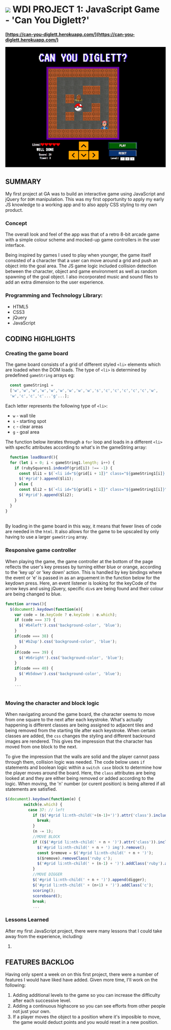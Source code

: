 # ![](https://ga-dash.s3.amazonaws.com/production/assets/logo-9f88ae6c9c3871690e33280fcf557f33.png) WDI PROJECT 1: JavaScript Game - 'Can You Diglett?'

**[https://can-you-diglett.herokuapp.com/](https://can-you-diglett.herokuapp.com/)**

![Game screenshot](images/README_files/screenshot_game.jpg)


## SUMMARY

My first project at GA was to build an interactive game using JavaScript and jQuery for `DOM` manipulation. This was my first opportunity to apply my early JS knowledge to a working app and to also apply CSS styling to my own product. 

### Concept

The overall look and feel of the app was that of a retro 8-bit arcade game with a simple colour scheme and mocked-up game controllers in the user interface. 

Being inspired by games I used to play when younger, the game itself consisted of a character that a user can move around a grid and push an object into the goal area. The JS game logic included collision detection between the character, object and game environment as well as random spawning of the goal object. I also incorporated music and sound files to add an extra dimension to the user experience. 


### Programming and Technology Library:
* HTML5
* CSS3
* jQuery
* JavaScript

## CODING HIGHLIGHTS

### Creating the game board

The game board consists of a grid of different styled `<li>` elements which are loaded when the DOM loads. The type of `<li>` is determined by predefined `gameString` arrays eg:

```js
  const gameString1 =
  ['w','w','w','w','w','w','w','w','w','s','c','c','c','c','c','w',
  'w','c','c','c'...'g'...];
```
Each letter represents the following type of `<li>`:

* `w` - wall tile
* `s` - starting spot
* `c` - clear areas
* `g` - goal area

The function below iterates through a `for` loop and loads in a different `<li>` with specfic attributes according to what's in the gameString array:

```js
  function loadBoard(){
  for (let i = 0; i < gameString1.length; i++) {
    if (rubySquares1.indexOf(grid[i]) !== -1) {
      const $li1 = $(`<li id="${grid[i + 1]}" class="${gameString1[i]} a"></li>`);
      $('#grid').append($li1);
    } else {
      const $li2 = $(`<li id="${grid[i + 1]}" class="${gameString1[i]}"></li>`);
      $('#grid').append($li2);
    }
  }
}
  
```

By loading in the game board in this way, it means that fewer lines of code are needed in the `html`. It also allows for the game to be upscaled by only having to use a larger `gameString` array.

### Responsive game controller

When playing the game, the game controller at the bottom of the page reflects the user's key presses by turning either blue or orange, according to the 'key up' or 'key down' action. This is handled by key bindings where the event or 'e' is passed in as an arguement in the function below for the keydown press. Here, an event listener is looking for the keyCode of the arrow keys and using jQuery, specific `div`s are being found and their colour are being changed to blue.

```js
function arrows(){
  $(document).keydown(function(e){
    var code = (e.keyCode ? e.keyCode : e.which);
    if (code === 37) {
      $('#b4left').css('background-color', 'blue');
    }
    if(code === 38) {
      $('#b2up').css('background-color', 'blue');
    }
    if(code === 39) {
      $('#b6right').css('background-color', 'blue');
    }
    if(code === 40) {
      $('#b5down').css('background-color', 'blue');
    }
	...      
        
```

### Moving the character and block logic

When navigating around the game board, the character seems to move from one square to the next after each keystroke. What's actually happening is different classes are being assigned to adjacent tiles and being removed from the starting tile after each keystroke. When certain classes are added, the `css` changes the styling and different backround images are rendered. This gives the impression that the character has moved from one block to the next.

To give the impression that the walls are solid and the player cannot pass through them, collision logic was needed. The code below uses `if` statements and boolean logic within a `switch case` block to determine how the player moves around the board. Here, the `class` attributes are being looked at and they are either being removed or added according to the logic. When moving, the 'n' number (or curent position) is being altered if all statements are satisfied.

```js
$(document).keydown(function(e) {
        switch(e.which) {
          case 37: // left
            if ($('#grid li:nth-child('+(n-1)+')').attr('class').includes('ruby') && $('#grid   li:nth-child('+(n-2)+')').attr('class').includes('w') || $('#grid li:nth-child('+(n-1)+')').attr('class').includes('w')) {
              break;
            }
            (n -= 1);
            //MOVE BLOCK
            if (($('#grid li:nth-child(' + n + ')').attr('class')).includes('ruby') && (($('#grid li:nth-child(' + (n-1) + ')').attr('class')).includes('c') || ($('#grid li:nth-child(' + (n-1) + ')').attr('class')).includes('g'))) {
              $('#grid li:nth-child(' + n + ') img').remove();
              const $remove = $('#grid li:nth-child(' + n + ')');
              $($remove).removeClass('ruby c');
              $('#grid li:nth-child(' + (n-1) + ')').addClass('ruby').append(ruby);
            }
            //MOVE DIGGER
            $('#grid li:nth-child(' + n + ')').append(digger);
            $('#grid li:nth-child(' + (n+1) + ')').addClass('c');
            scoring();
            scoreboard();
            break;       
			...
```

### Lessons Learned
After my first JavaScript project, there were many lessons that I could take away from the experience, including:

1. 


## FEATURES BACKLOG

Having only spent a week on on this first project, there were a number of features I would have liked have added. Given more time, I'll work on the following:

1. Adding additional levels to the game so you can increase the difficulty after each successive level.
2. Adding a continuous highscore so you can see efforts from other people not just your own.
3. If a player moves the object to a position where it's imposible to move, the game would deduct points and you would reset in a new position.










